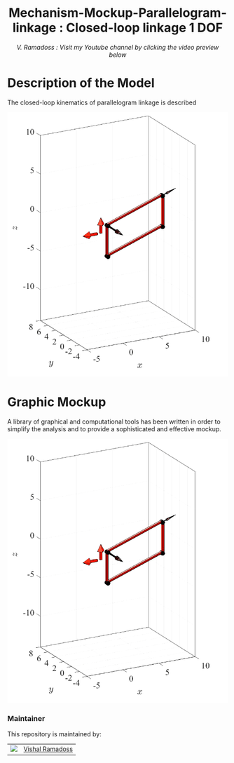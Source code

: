 <h1 align="center">
Mechanism-Mockup-Parallelogram-linkage : Closed-loop linkage 1 DOF </h1>
<div align="center">
<i>
V. Ramadoss : Visit my Youtube channel by clicking the video preview below
</i>
</div>

# Description of the Model

The closed-loop kinematics of parallelogram linkage is described


<p align="center">

[![Watch more trajectory videos](https://github.com/austinvishal/Mechanism-Mockup-Parallelogram-linkage/blob/main/assets/thumbnail.png)](https://github.com/austinvishal/Mechanism-Mockup-Parallelogram-linkage/blob/main/assets/4barparallelogramabfixed.mp4)

# Graphic Mockup

A library of graphical and computational tools has been written in order to simplify the analysis and to provide a sophisticated and effective mockup. 
</p>

<p align="center">

![parallelogram linkage](https://github.com/austinvishal/Mechanism-Mockup-Parallelogram-linkage/blob/main/assets/thumbnail.png)

</p>



### Maintainer

This repository is maintained by:

| | |
|:---:|:---:|
| [<img src="https://github.com/austinvishal.png" width="40">](https://github.com/austinvishal) | [Vishal Ramadoss](https://github.com/austinvishal) |